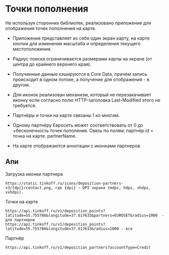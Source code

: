 # Точки пополнения

Не используя сторонних библиотек, реализовано приложение для отображения точек пополнения на карте.

- Приложение представляет из себя один экран карту, на карте кнопки для изменения масштаба и определения текущего местоположения.

- Радиус поиска ограничивается размерами карты на экране (от центра до крайнего верхнего края). 

- Полученные данные кэшируются в Core Data, причем запись происходит в одном потоке, а получение для отображения - в другом. 

- Для иконок реализован механизм, который не перезакачивает иконку если согласно полю HTTP-заголовка Last-Modified этого не требуется.

- Партнёры и точки на карте связаны 1 ко многим. 

- Одному партнёру Евросеть может соответствовать от 0 до +бесконечность точек пополения. Связь по полям: партнёр.id = точка на карте. partnerName.

- На карте отображаются аннотации с иконками партнеров


## Апи

Загрузка иконки партнера

``` 
https://static.tinkoff.ru/icons/deposition-partners-v3/{dpi}/contact.png, где {dpi} - DPI экрана (mdpi, hdpi, xhdpi, xxhdpi).
```

Точки на карте

```
https://api.tinkoff.ru/v1/deposition_points?latitude=55.755786&longitude=37.617633&partners=EUROSET&radius=1000  - для партнеров
https://api.tinkoff.ru/v1/deposition_points?latitude=55.755786&longitude=37.617633&radius=1000 - все
```

Партнёр

```
https://api.tinkoff.ru/v1/deposition_partners?accountType=Credit
```